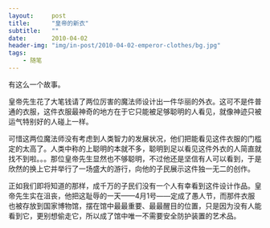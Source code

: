 ```yaml
---
layout:     post
title:      "皇帝的新衣"
subtitle:   ""
date:       2010-04-02
header-img: "img/in-post/2010-04-02-emperor-clothes/bg.jpg"
tags:
    - 随笔
---
```


有这么一个故事。

皇帝先生花了大笔钱请了两位厉害的魔法师设计出一件华丽的外衣。这可不是件普通的衣服，这件衣服最神奇的地方在于它只能被足够聪明的人看见，就像神迹只被运气特别好的人碰上一样。

可惜这两位魔法师没有考虑到人类智力的发展状况，他们把能看见这件衣服的门槛定的太高了。人类中称的上聪明的本就不多，聪明到足以看见这件外衣的人简直就找不到啦。。。那位皇帝先生显然也不够聪明，不过他还是坚信有人可以看到，于是欣然的换上它并举行了一场盛大的游行，向他的子民展示这件独一无二的创作。

正如我们即将知道的那样，成千万的子民们没有一个人有幸看到这件设计作品。皇帝先生实在沮丧，他把这耻辱的一天——4月1号——定成了愚人节，而那件衣服也被存放到国家博物馆，摆在馆中最最重要、最最醒目的位置，只是因为没有人能看到它，更别想偷走它，所以成了馆中唯一不需要安全防护装置的艺术品。